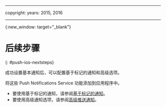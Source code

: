 
---

copyright:
 years: 2015, 2016

---

{:new_window: target="_blank"}
# 后续步骤

{: #push-ios-nextsteps}

成功设置基本通知后，可以配置基于标记的通知和高级选项。

将这些 Push Notifications Service 功能添加到应用程序中。



-  要使用基于标记的通知，请参阅[基于标记的通知](t_push_tagsmain.md)。
-  要使用高级通知选项，请参阅[高级推送通知](t_advance_notifications.md)。
